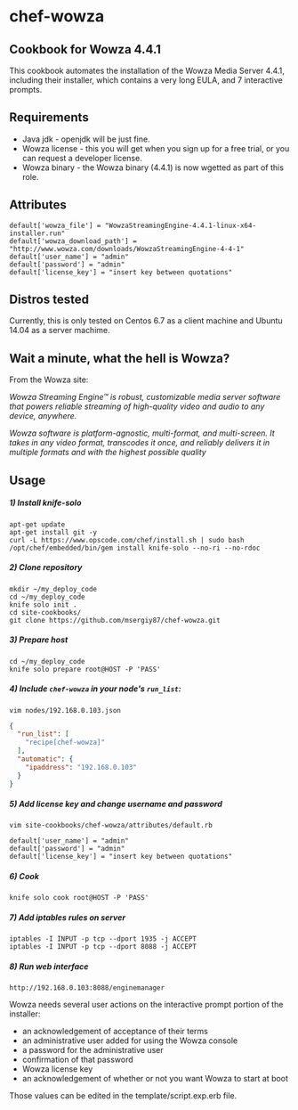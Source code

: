 chef-wowza
===================

Cookbook for Wowza 4.4.1
------------

This cookbook automates the installation of the Wowza Media Server 4.4.1, including their installer, which contains a very long EULA, and 7 interactive prompts.

Requirements
------------
- Java jdk - openjdk will be just fine.
- Wowza license - this you will get when you sign up for a free trial, or you can request a developer license.
- Wowza binary - the Wowza binary (4.4.1) is now wgetted as part of this role.

Attributes
------------
```
default['wowza_file'] = "WowzaStreamingEngine-4.4.1-linux-x64-installer.run"
default['wowza_download_path'] = "http://www.wowza.com/downloads/WowzaStreamingEngine-4-4-1"
default['user_name'] = "admin"
default['password'] = "admin"
default['license_key'] = "insert key between quotations"
```

Distros tested
----------
Currently, this is only tested on Centos 6.7 as a client machine and Ubuntu 14.04 as a server machime.

Wait a minute, what the hell is Wowza?
------------
From the Wowza site:

_Wowza Streaming Engine™ is robust, customizable media server software that powers reliable streaming of high-quality video and audio to any device, anywhere._

_Wowza software is platform-agnostic, multi-format, and multi-screen. It takes in any video format, transcodes it once, and reliably delivers it in multiple formats and with the highest possible quality_

Usage
------------
##### 1) Install knife-solo
```shell
apt-get update
apt-get install git -y
curl -L https://www.opscode.com/chef/install.sh | sudo bash
/opt/chef/embedded/bin/gem install knife-solo --no-ri --no-rdoc
```

##### 2) Clone repository
```shell
mkdir ~/my_deploy_code
cd ~/my_deploy_code
knife solo init .
cd site-cookbooks/
git clone https://github.com/msergiy87/chef-wowza.git
```

##### 3) Prepare host
```shell
cd ~/my_deploy_code
knife solo prepare root@HOST -P 'PASS'
```

##### 4) Include `chef-wowza` in your node's `run_list`:
```shell
vim nodes/192.168.0.103.json
```
```json
{
  "run_list": [
    "recipe[chef-wowza]"
  ],
  "automatic": {
    "ipaddress": "192.168.0.103"
  }
}
```
##### 5) Add license key and change username and password
```shell
vim site-cookbooks/chef-wowza/attributes/default.rb

default['user_name'] = "admin"
default['password'] = "admin"
default['license_key'] = "insert key between quotations"
```

##### 6) Cook
```shell
knife solo cook root@HOST -P 'PASS'
```

##### 7) Add iptables rules on server
```shell
iptables -I INPUT -p tcp --dport 1935 -j ACCEPT
iptables -I INPUT -p tcp --dport 8088 -j ACCEPT
```

##### 8) Run web interface
```
http://192.168.0.103:8088/enginemanager
```

Wowza needs several user actions on the interactive prompt portion of the installer:
- an acknowledgement of acceptance of their terms
- an administrative user added for using the Wowza console
- a password for the administrative user
- confirmation of that password
- Wowza license key
- an acknowledgement of whether or not you want Wowza to start at boot

Those values can be edited in the template/script.exp.erb file.
